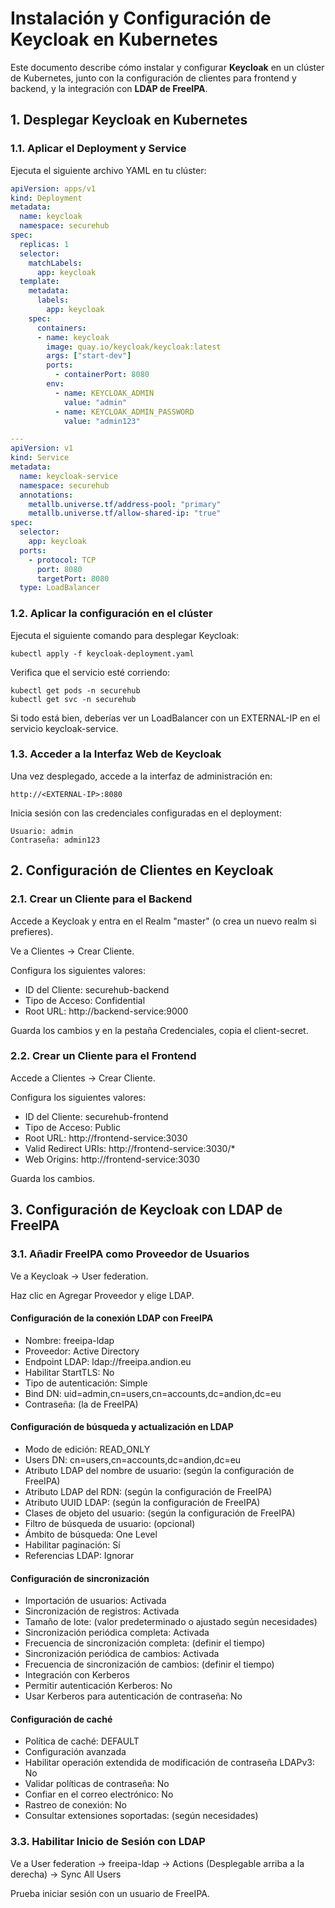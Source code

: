 # Instalación y Configuración de Keycloak en Kubernetes

Este documento describe cómo instalar y configurar **Keycloak** en un clúster de Kubernetes, junto con la configuración de clientes para frontend y backend, y la integración con **LDAP de FreeIPA**.

## 1. Desplegar Keycloak en Kubernetes

### 1.1. Aplicar el Deployment y Service

Ejecuta el siguiente archivo YAML en tu clúster:

```yaml
apiVersion: apps/v1
kind: Deployment
metadata:
  name: keycloak
  namespace: securehub
spec:
  replicas: 1
  selector:
    matchLabels:
      app: keycloak
  template:
    metadata:
      labels:
        app: keycloak
    spec:
      containers:
      - name: keycloak
        image: quay.io/keycloak/keycloak:latest
        args: ["start-dev"]
        ports:
          - containerPort: 8080
        env:
          - name: KEYCLOAK_ADMIN
            value: "admin"
          - name: KEYCLOAK_ADMIN_PASSWORD
            value: "admin123"

---
apiVersion: v1
kind: Service
metadata:
  name: keycloak-service
  namespace: securehub
  annotations:
    metallb.universe.tf/address-pool: "primary"
    metallb.universe.tf/allow-shared-ip: "true"
spec:
  selector:
    app: keycloak
  ports:
    - protocol: TCP
      port: 8080
      targetPort: 8080
  type: LoadBalancer
```
### 1.2. Aplicar la configuración en el clúster
Ejecuta el siguiente comando para desplegar Keycloak:
```
kubectl apply -f keycloak-deployment.yaml
```

Verifica que el servicio esté corriendo:
```
kubectl get pods -n securehub
kubectl get svc -n securehub
```
Si todo está bien, deberías ver un LoadBalancer con un EXTERNAL-IP en el servicio keycloak-service.

### 1.3. Acceder a la Interfaz Web de Keycloak
Una vez desplegado, accede a la interfaz de administración en:
```
http://<EXTERNAL-IP>:8080
```
Inicia sesión con las credenciales configuradas en el deployment:
```
Usuario: admin
Contraseña: admin123
```
## 2. Configuración de Clientes en Keycloak

### 2.1. Crear un Cliente para el Backend
Accede a Keycloak y entra en el Realm "master" (o crea un nuevo realm si prefieres).

Ve a Clientes → Crear Cliente.

Configura los siguientes valores:
- ID del Cliente: securehub-backend
- Tipo de Acceso: Confidential
- Root URL: http://backend-service:9000

Guarda los cambios y en la pestaña Credenciales, copia el client-secret.
### 2.2. Crear un Cliente para el Frontend

Accede a Clientes → Crear Cliente.

Configura los siguientes valores:
- ID del Cliente: securehub-frontend
- Tipo de Acceso: Public
- Root URL: http://frontend-service:3030
- Valid Redirect URIs: http://frontend-service:3030/*
- Web Origins: http://frontend-service:3030
  
Guarda los cambios.

## 3. Configuración de Keycloak con LDAP de FreeIPA

### 3.1. Añadir FreeIPA como Proveedor de Usuarios
Ve a Keycloak → User federation.

Haz clic en Agregar Proveedor y elige LDAP.

#### Configuración de la conexión LDAP con FreeIPA
- Nombre: freeipa-ldap
- Proveedor: Active Directory
- Endpoint LDAP: ldap://freeipa.andion.eu
- Habilitar StartTLS: No
- Tipo de autenticación: Simple
- Bind DN: uid=admin,cn=users,cn=accounts,dc=andion,dc=eu
- Contraseña: (la de FreeIPA)

#### Configuración de búsqueda y actualización en LDAP
- Modo de edición: READ_ONLY
- Users DN: cn=users,cn=accounts,dc=andion,dc=eu
- Atributo LDAP del nombre de usuario: (según la configuración de FreeIPA)
- Atributo LDAP del RDN: (según la configuración de FreeIPA)
- Atributo UUID LDAP: (según la configuración de FreeIPA)
- Clases de objeto del usuario: (según la configuración de FreeIPA)
- Filtro de búsqueda de usuario: (opcional)
- Ámbito de búsqueda: One Level
- Habilitar paginación: Sí
- Referencias LDAP: Ignorar

#### Configuración de sincronización
- Importación de usuarios: Activada
- Sincronización de registros: Activada
- Tamaño de lote: (valor predeterminado o ajustado según necesidades)
- Sincronización periódica completa: Activada
- Frecuencia de sincronización completa: (definir el tiempo)
- Sincronización periódica de cambios: Activada
- Frecuencia de sincronización de cambios: (definir el tiempo)
- Integración con Kerberos
- Permitir autenticación Kerberos: No
- Usar Kerberos para autenticación de contraseña: No

#### Configuración de caché
- Política de caché: DEFAULT
- Configuración avanzada
- Habilitar operación extendida de modificación de contraseña LDAPv3: No
- Validar políticas de contraseña: No
- Confiar en el correo electrónico: No
- Rastreo de conexión: No
- Consultar extensiones soportadas: (según necesidades)

### 3.3. Habilitar Inicio de Sesión con LDAP

Ve a User federation  → freeipa-ldap  → Actions (Desplegable arriba a la derecha) → Sync All Users

Prueba iniciar sesión con un usuario de FreeIPA.


